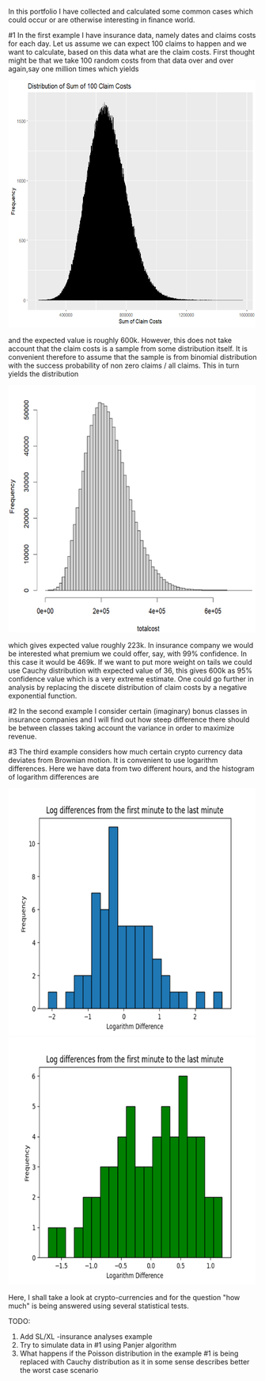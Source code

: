 
 In this portfolio I have collected and calculated some common cases which could occur or are
 otherwise interesting in finance world.                                                      

 
#1 In the first example I have insurance data, namely dates and claims costs for each day. 
Let us assume we can expect 100 claims to happen and we want to calculate, based on this data
what are the claim costs. First thought might be that we take 100 random costs from that 
data over and over again,say one million times which yields


<img src="https://raw.githubusercontent.com/ereekaur/finance/main/onemillion.png" width="500" height="500">

and the expected value is roughly 600k. However, this does not take account that the claim costs is a sample
from some distribution itself. It is convenient therefore to assume that the sample is from binomial distribution
with the success probability of non zero claims / all claims. This in turn yields the distribution



<img src="https://raw.githubusercontent.com/ereekaur/finance/main/totalcost.png" width="500" height="500">

which gives expected value roughly 223k. In insurance company we would be interested what premium we could
offer, say, with 99% confidence. In this case it would be 469k. If we want to put more weight on tails
we could use Cauchy distribution with expected value of 36, this gives 600k as 95% confidence value
which is a very extreme estimate. One could go further in analysis by replacing the discete distribution
of claim costs by a negative exponential function.



#2 In the second example I consider certain (imaginary) bonus classes in insurance companies and I will find out
how steep difference there should be between classes taking account the variance in order to maximize revenue.

#3 The third example considers how much certain crypto currency data deviates from Brownian motion. It is 
convenient to use logarithm differences. Here we have data from two different hours, and
the histogram of logarithm differences are

<img src="https://raw.githubusercontent.com/ereekaur/finance/main/ETH1.png" width="500" height="500">
<img src="https://raw.githubusercontent.com/ereekaur/finance/main/ETH2.png" width="500" height="500">



Here, I shall take a look at crypto-currencies and for the question "how much" is 
being answered using several statistical tests.


TODO:  

1) Add SL/XL -insurance analyses example
2) Try to simulate data in #1 using Panjer algorithm
3) What happens if the Poisson distribution in the example #1 is being replaced with Cauchy distribution
as it in some sense describes better the worst case scenario







